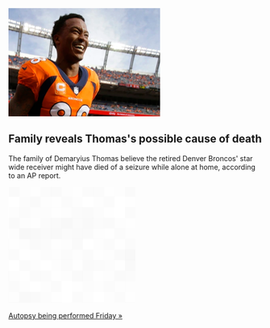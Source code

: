 
![Family reveals Thomas's possible cause of death](./20211211055844.png)
## Family reveals Thomas's possible cause of death

The family of Demaryius Thomas believe the retired Denver Broncos' star wide receiver might have died of a seizure while alone at home, according to an AP report.

![pic](../square_bg.png)

[Autopsy being performed Friday »](https://www.yahoo.com/sports/nfl-demaryius-thomas-cause-of-death-died-of-seizure-while-alone-at-home-family-says-203947932.html)
